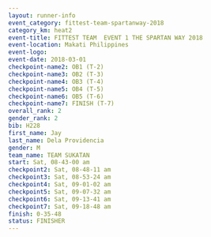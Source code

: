 ```yaml
---
layout: runner-info 
event_category: fittest-team-spartanway-2018 
category_km: heat2 
event-title: FITTEST TEAM  EVENT 1 THE SPARTAN WAY 2018 
event-location: Makati Philippines 
event-logo: 
event-date: 2018-03-01 
checkpoint-name2: OB1 (T-2) 
checkpoint-name3: OB2 (T-3) 
checkpoint-name4: OB3 (T-4) 
checkpoint-name5: OB4 (T-5) 
checkpoint-name6: OB5 (T-6) 
checkpoint-name7: FINISH (T-7) 
overall_rank: 2
gender_rank: 2
bib: H228
first_name: Jay
last_name: Dela Providencia
gender: M
team_name: TEAM SUKATAN
start: Sat, 08-43-00 am
checkpoint2: Sat, 08-48-11 am
checkpoint3: Sat, 08-53-24 am
checkpoint4: Sat, 09-01-02 am
checkpoint5: Sat, 09-07-32 am
checkpoint6: Sat, 09-13-41 am
checkpoint7: Sat, 09-18-48 am
finish: 0-35-48
status: FINISHER
---
```

